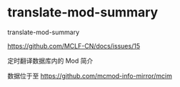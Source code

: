 # translate-mod-summary
translate-mod-summary

https://github.com/MCLF-CN/docs/issues/15

定时翻译数据库内的 Mod 简介

数据位于至 https://github.com/mcmod-info-mirror/mcim